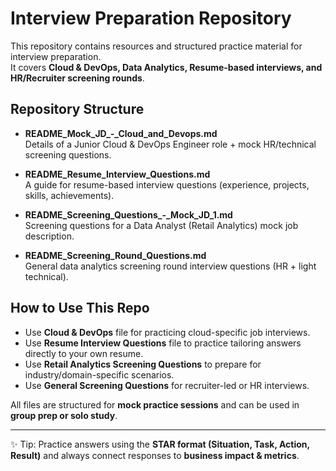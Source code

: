 # Interview Preparation Repository

This repository contains resources and structured practice material for interview preparation.  
It covers **Cloud & DevOps, Data Analytics, Resume-based interviews, and HR/Recruiter screening rounds**.

## Repository Structure

- **README_Mock_JD_-_Cloud_and_Devops.md**  
  Details of a Junior Cloud & DevOps Engineer role + mock HR/technical screening questions.

- **README_Resume_Interview_Questions.md**  
  A guide for resume-based interview questions (experience, projects, skills, achievements).

- **README_Screening_Questions_-_Mock_JD_1.md**  
  Screening questions for a Data Analyst (Retail Analytics) mock job description.

- **README_Screening_Round_Questions.md**  
  General data analytics screening round interview questions (HR + light technical).

## How to Use This Repo
- Use **Cloud & DevOps** file for practicing cloud-specific job interviews.  
- Use **Resume Interview Questions** file to practice tailoring answers directly to your own resume.  
- Use **Retail Analytics Screening Questions** to prepare for industry/domain-specific scenarios.  
- Use **General Screening Questions** for recruiter-led or HR interviews.

All files are structured for **mock practice sessions** and can be used in **group prep or solo study**.

---
✨ Tip: Practice answers using the **STAR format (Situation, Task, Action, Result)** and always connect responses to **business impact & metrics**.
